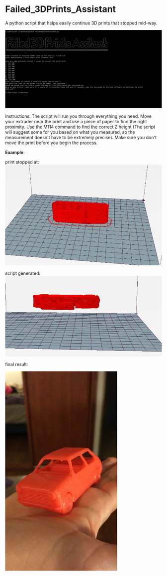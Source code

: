 # Failed_3DPrints_Assistant
A python script that helps easily continue 3D prints that stopped mid-way.

![Something wen't wrong with the picture.](demo_pic.JPG "Assistant Demo")


Instructions:
The script will run you through everything you need. Move your extruder near the print and use a piece of paper to find the right proximity. Use the M114 command to find the correct Z height (The script will suggest some for you based on what you measured, so the measurement doesn't have to be extremely precise).  Make sure you don't move the print before you begin the process.

**Example**:

print stopped at: 
![Something wen't wrong with the picture.](demo1.JPG "Assistant Demo")

script generated: 
![Something wen't wrong with the picture.](demo2.JPG "Assistant Demo")



final result:


![Something wen't wrong with the picture.](demo5.jpeg "Assistant Demo")
